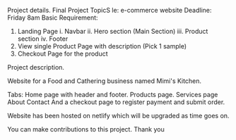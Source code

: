 Project details.
Final Project TopicS
le: e-commerce website
Deadline: Friday 8am
Basic Requirement:
1. Landing Page
i. Navbar
ii. Hero section (Main Section)
iii. Product section
iv. Footer
2. View single Product Page with description (Pick 1 sample)
3. Checkout Page for the product


Project description.

Website for a Food and Cathering business named Mimi's Kitchen.

Tabs:
Home page with header and footer.
Products page.
Services page
About
Contact
And a checkout page to register payment and submit order.



Website has been hosted on netlify which will be upgraded as time goes on.

You can make contributions to this project. Thank you



